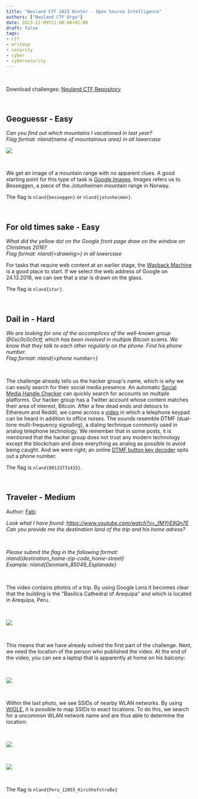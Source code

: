 ```yaml
---
title: "Neuland CTF 2023 Winter - Open Source Intelligence"
authors: ["Neuland CTF Orga"]
date: 2023-12-09T21:00:00+02:00
draft: false
tags:
- ctf
- writeup
- security
- cyber
- cybersecurity
---
```


</br>

Download challenges: [Neuland CTF Repository](https://github.com/neuland-ingolstadt/Neuland-CTF-2023-Winter)

</br>

## Geoguessr - Easy
*Can you find out which mountains I vacationed in last year?*
</br>
*Flag format: nland{name of mountainous area} in all lowercase*

![](/images/neuland-ctf-12-2023/Geoguessr.jpg)

</br>

We get an image of a mountain range with no apparent clues. A good starting point for this type of task is [Google Images](https://images.google.de/). Images refers us to Besseggen, a piece of the Jotunheimen mountain range in Norway.

The flag is `nland{besseggen}` or `nland{jotunheimen}`.

<br>

## For old times sake - Easy
*What did the yellow dot on the Google front page draw on the window on Christmas 2016?*
</br>
*Flag format: nland{\<drawing\>} in all lowercase*

For tasks that require web content at an earlier stage, the [Wayback Machine](https://web.archive.org/web/20161224150735/https://www.google.de/) is a good place to start. If we select the web address of Google on 24.13.2016, we can see that a star is drawn on the glass.

The flag is `nland{star}`.

<br>

## Dail in - Hard
*We are looking for one of the accomplices of the well-known group @0xc0c0c0ctf, which has been involved in multiple Bitcoin scams. We know that they talk to each other regularly on the phone. Find his phone number.*
</br>
*Flag format: nland{\<phone number\>}*

</br>

The challenge already tells us the hacker group's name, which is why we can easily search for their social media presence. An automatic [Social Media Handle Checker](https://brandsnag.com/social-media-handle-checker) can quickly search for accounts on multiple platforms. Our hacker group has a Twitter account whose content matches their area of interest, Bitcoin. After a few dead ends and detours to Ethereum and Reddit, we came across a [video](https://twitter.com/0xc0c0c0ctf/status/1688861202397405184) in which a telephone keypad can be heard in addition to office noises. The sounds resemble DTMF (dual-tone multi-frequency signaling), a dialing technique commonly used in analog telephone technology. We remember that in some posts, it is mentioned that the hacker group does not trust any modern technology except the blockchain and does everything as analog as possible to avoid being caught. And we were right; an online [DTMF button key decoder](https://unframework.github.io/dtmf-detect/) spits out a phone number.

The flag is `nland{00133731415}`.

<br>

## Traveler - Medium
Author: [Fabi](https://github.com/fabifighter007)</br>

*Look what I have found: https://www.youtube.com/watch?v=_fMYrE9Qn7E*
<br>
*Can you provide me the destination land of the trip and his home adress?*

<br>

*Please submit the flag in the following format:*
<br>
*nland{destination_home-zip-code_home-street}*
<br>
*Example: nland{Denmark_85049_Esplanade}*

<br>

The video contains photos of a trip. By using Google Lens it becomes clear that the building is the "Basilica Cathedral of Arequipa" and which is located in Arequipa, Peru. 

<br>

![](/images/neuland-ctf-12-2023/traveler_1.png)

<br>

This means that we have already solved the first part of the challenge. Next, we need the location of the person who published the video. At the end of the video, you can see a laptop that is apparently at home on his balcony:

<br>

![](/images/neuland-ctf-12-2023/traveler_2.jpg)

<br>

Within the last photo, we see SSIDs of nearby WLAN networks. By using [WIGLE](https://wigle.net/), it is possible to map SSIDs to exact locations. To do this, we search for a uncommon WLAN network name and are thus able to determine the location:

<br>

![](/images/neuland-ctf-12-2023/traveler_3.png)

<br>

![](/images/neuland-ctf-12-2023/traveler_4.png)

<br>

The flag is ```nland{Peru_12055_Kirchhofstraße}```
